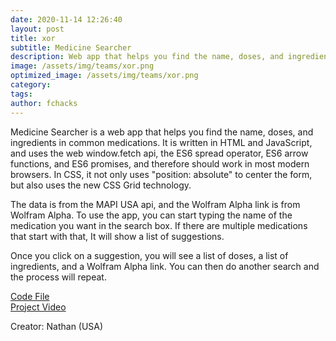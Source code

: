 ```yaml
---
date: 2020-11-14 12:26:40
layout: post
title: xor
subtitle: Medicine Searcher
description: Web app that helps you find the name, doses, and ingredients in common medications
image: /assets/img/teams/xor.png
optimized_image: /assets/img/teams/xor.png
category:
tags:
author: fchacks
---
```


Medicine Searcher is a web app that helps you find the name, doses, and ingredients in common medications. It is written in HTML and JavaScript, and uses the web window.fetch api, the ES6 spread operator, ES6 arrow functions, and ES6 promises, and therefore should work in most modern browsers. In CSS, it not only uses "position: absolute" to center the form, but also uses the new CSS Grid technology.

The data is from the MAPI USA api, and the Wolfram Alpha link is from Wolfram Alpha. To use the app, you can start typing the name of the medication you want in the search box. If there are multiple medications that start with that, It will show a list of suggestions.

Once you click on a suggestion, you will see a list of doses, a list of ingredients, and a Wolfram Alpha link. You can then do another search and the process will repeat.

<a href="https://repl.it/@nthnchu/Medicine-Searcher-FCHacks-2020">Code File</a> <br>
<a href="https://drive.google.com/file/d/1DBqTYGF8ZGDEtbeiFQ7VtMn52jYr0E8b/view?usp=sharing">Project Video</a>

Creator: Nathan (USA)
